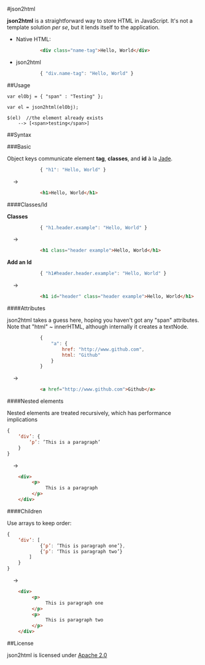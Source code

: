 #json2html

__json2html__ is a straightforward way to store HTML in JavaScript. It's not a template solution _per se_, but it lends itself to the application.


- Native HTML:

```html
			<div class="name-tag">Hello, World</div>
```

- json2html

```javascript
			{ "div.name-tag": "Hello, World" }
```

##Usage

	var elObj = { "span" : "Testing" };

	var el = json2html(elObj);
	
	$(el)  //the element already exists
		--> [<span>​testing​</span>]

##Syntax

###Basic

Object keys communicate element __tag__, __classes__, and __id__ à la [Jade](http://jade-lang.com/).

```javascript
			{ "h1": "Hello, World" }
```

&nbsp;&nbsp;&nbsp;&nbsp;&rarr;

```html
			<h1>Hello, World</h1>
```

####Classes/Id

__Classes__

```javascript
			{ "h1.header.example": "Hello, World" }
```

&nbsp;&nbsp;&nbsp;&nbsp;&rarr;

```html
			<h1 class="header example">Hello, World</h1>
```

__Add an Id__

```javascript
			{ "h1#header.header.example": "Hello, World" }
```

&nbsp;&nbsp;&nbsp;&nbsp;&rarr;

```html
			<h1 id="header" class="header example">Hello, World</h1>
```

####Attributes

json2html takes a guess here, hoping you haven't got any "span" attributes. Note that "html" ~ innerHTML, although internally it creates a textNode.

```javascript
			{ 
				"a": {
					href: "http://www.github.com",
					html: "Github"
				} 
			}
```

&nbsp;&nbsp;&nbsp;&nbsp;&rarr;

```html
			<a href="http://www.github.com">Github</a>
```

####Nested elements

Nested elements are treated recursively, which has performance implications

```javascript
{
	‘div’: {
		‘p’: ’This is a paragraph’
	}
}
```

&nbsp;&nbsp;&nbsp;&nbsp;&rarr;

```html
	<div>
	     <p>
	          This is a paragraph
	     </p>
	</div>
```

####Children

Use arrays to keep order:




```javascript
{
	‘div’: [
			{‘p’: ’This is paragraph one’},
			{‘p’: ‘This is paragraph two’}
		]
	}
}
```

&nbsp;&nbsp;&nbsp;&nbsp;&rarr;

```html
	<div>
	     <p>
	          This is paragraph one
	     </p>
	     <p>
	          This is paragraph two
	     </p>
	</div>
```


##License

json2html is licensed under [Apache 2.0](http://www.apache.org/licenses/LICENSE-2.0.html)